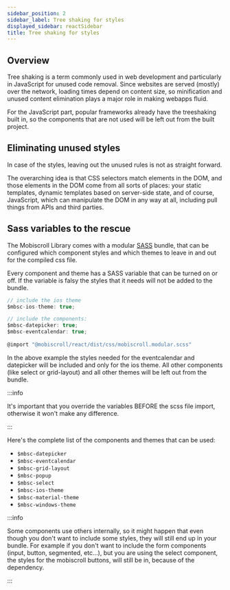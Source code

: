 ```yaml
---
sidebar_position: 2
sidebar_label: Tree shaking for styles
displayed_sidebar: reactSidebar
title: Tree shaking for styles
---
```


## Overview

Tree shaking is a term commonly used in web development and particularly in JavaScript for unused code removal. Since websites are served (mostly) over the network, loading times depend on content size, so minification and unused content elimination plays a major role in making webapps fluid.

For the JavaScript part, popular frameworks already have the treeshaking built in, so the components that are not used will be left out from the built project.

## Eliminating unused styles

In case of the styles, leaving out the unused rules is not as straight forward.

The overarching idea is that CSS selectors match elements in the DOM, and those elements in the DOM come from all sorts of places: your static templates, dynamic templates based on server-side state, and of course, JavaScript, which can manipulate the DOM in any way at all, including pull things from APIs and third parties. 

## Sass variables to the rescue

The Mobiscroll Library comes with a modular [SASS](https://sass-lang.com/) bundle, that can be configured which component styles and which themes to leave in and out for the compiled css file.

Every component and theme has a SASS variable that can be turned on or off. If the variable is falsy the styles that it needs will not be added to the bundle.

```jsx title="Example on configuring the styles"
// include the ios theme
$mbsc-ios-theme: true;

// include the components:
$mbsc-datepicker: true;
$mbsc-eventcalendar: true;
        
@import "@mobiscroll/react/dist/css/mobiscroll.modular.scss"
```

In the above example the styles needed for the eventcalendar and datepicker will be included and only for the ios theme. All other components (like select or grid-layout) and all other themes will be left out from the bundle.

:::info

It's important that you override the variables BEFORE the scss file import, otherwise it won't make any difference.

:::

Here's the complete list of the components and themes that can be used:
* `$mbsc-datepicker`
* `$mbsc-eventcalendar`
* `$mbsc-grid-layout`
* `$mbsc-popup`
* `$mbsc-select`
* `$mbsc-ios-theme`
* `$mbsc-material-theme`
* `$mbsc-windows-theme`

:::info

Some components use others internally, so it might happen that even though you don't want to include some styles, they will still end up in your bundle.
For example if you don't want to include the form components (input, button, segmented, etc...), but you are using the select component, the styles for the mobiscroll buttons, will still be in, because of the dependency.

:::
